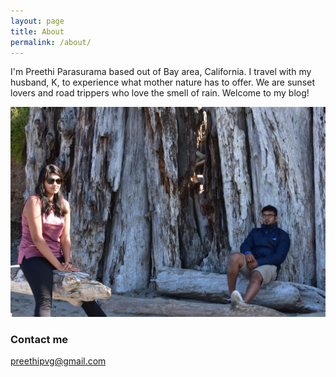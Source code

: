 ```yaml
---
layout: page
title: About
permalink: /about/
---
```


I'm Preethi Parasurama based out of Bay area, California. I travel with my husband, K, to experience what mother nature has to offer. We are sunset lovers and road trippers who love the smell of rain. Welcome to my blog!

![This is us!](/images/about.jpg)

### Contact me

[preethipvg@gmail.com](mailto:preethipvg@gmail.com)
